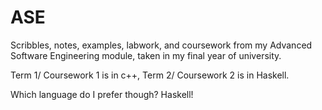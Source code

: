 # ASE

Scribbles, notes, examples, labwork, and coursework from my Advanced Software Engineering module, taken in my final year of university.

Term 1/ Coursework 1 is in c++, Term 2/ Coursework 2 is in Haskell.

Which language do I prefer though? Haskell!
